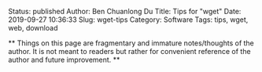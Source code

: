 Status: published
Author: Ben Chuanlong Du
Title: Tips for "wget" 
Date: 2019-09-27 10:36:33
Slug: wget-tips
Category: Software
Tags: tips, wget, web, download

**
Things on this page are fragmentary and immature notes/thoughts of the author. 
It is not meant to readers but rather for convenient reference of the author and future improvement.
**
 